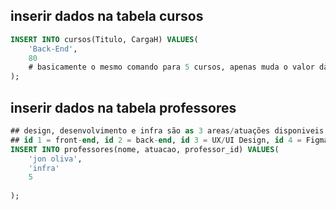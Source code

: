## inserir dados na tabela cursos

```sql
INSERT INTO cursos(Titulo, CargaH) VALUES(
    'Back-End',
    80
    # basicamente o mesmo comando para 5 cursos, apenas muda o valor da cargaH e a string/titulo diferente
);
```

## inserir dados na tabela professores

```sql
## design, desenvolvimento e infra são as 3 areas/atuações disponiveis
## id 1 = front-end, id 2 = back-end, id 3 = UX/UI Design, id 4 = Figma, id 5 = Redes de computadores
INSERT INTO professores(nome, atuacao, professor_id) VALUES(
    'jon oliva',
    'infra'
    5
    
);
```